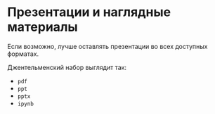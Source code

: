 # Презентации и наглядные материалы

Если возможно, лучше оставлять презентации во всех доступных форматах.

Джентельменский набор выглядит так:

- ```pdf```
- ```ppt```
- ```pptx```
- ```ipynb```